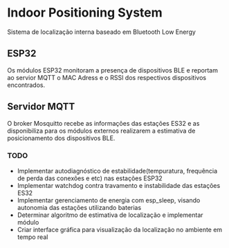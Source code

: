 # Indoor Positioning System
Sistema de localização interna baseado em Bluetooth Low Energy

## ESP32
Os módulos ESP32 monitoram a presença de dispositivos BLE e reportam ao servior MQTT o MAC Adress e o RSSI dos respectivos dispositivos encontrados.

## Servidor MQTT
O broker Mosquitto recebe as informações das estações ES32 e as disponibiliza para os módulos externos realizarem a estimativa de posicionamento dos dispositivos BLE.

### TODO
* Implementar autodiagnóstico de estabilidade(tempuratura, frequência de perda das conexões e etc) nas estações ESP32
* Implementar watchdog contra travamento e instabilidade das estações ES32
* Implementar gerenciamento de energia com esp_sleep, visando autonomia das estações utilizando baterias
* Determinar algoritmo de estimativa de localização e implementar módulo
* Criar interface gráfica para visualização da localização no ambiente em tempo real
